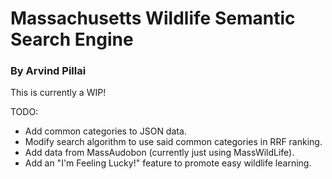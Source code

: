 # Massachusetts Wildlife Semantic Search Engine
### By Arvind Pillai

This is currently a WIP! 

TODO:
 - Add common categories to JSON data.
 - Modify search algorithm to use said common categories in RRF ranking.
 - Add data from MassAudobon (currently just using MassWildLife).
 - Add an "I'm Feeling Lucky!" feature to promote easy wildlife learning.